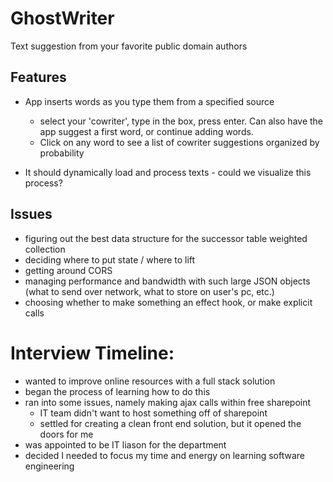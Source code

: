 # GhostWriter
Text suggestion from your favorite public domain authors

## Features
- App inserts words as you type them from a specified source
  - select your 'cowriter', type in the box, press enter. Can also have the app suggest a first word, or continue adding words.
  - Click on any word to see a list of cowriter suggestions organized by probability
 
 - It should dynamically load and process texts - could we visualize this process? 

## Issues
- figuring out the best data structure for the successor table weighted collection
- deciding where to put state / where to lift
- getting around CORS
- managing performance and bandwidth with such large JSON objects (what to send over network, what to store on user's pc, etc.)
- choosing whether to make something an effect hook, or make explicit calls



# Interview Timeline:
- wanted to improve online resources with a full stack solution
- began the process of learning how to do this
- ran into some issues, namely making ajax calls within free sharepoint
  - IT team didn't want to host something off of sharepoint
  - settled for creating a clean front end solution, but it opened the doors for me
- was appointed to be IT liason for the department
- decided I needed to focus my time and energy on learning software engineering
